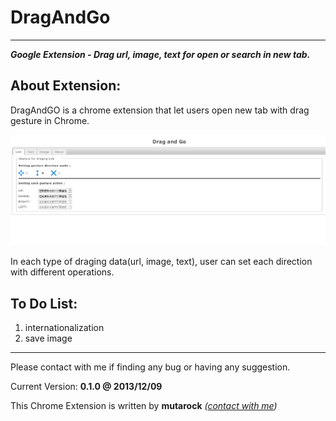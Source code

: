 DragAndGo
=========
***
***Google Extension - Drag url, image, text for open or search in new tab.*** 


About Extension:
--------
DragAndGO is a chrome extension that let users open new tab with drag gesture in Chrome.

![snapshot](/images/snapshot.jpg "snapshot")

In each type of draging data(url, image, text), user can set each direction with different operations. 


To Do List:
--------
1. internationalization
2. save image


-----
Please contact with me if finding any bug or having any suggestion.

Current Version: **0.1.0 @ 2013/12/09**

This Chrome Extension is written by **mutarock** *([contact with me](mailto:mutarock@gmail.com))*